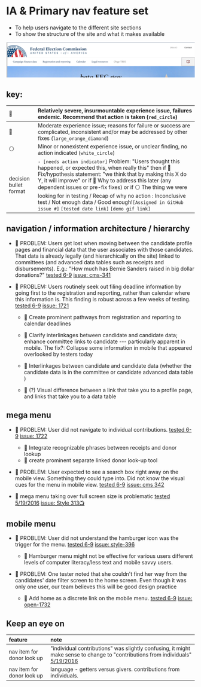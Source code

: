# IA & Primary nav feature set

- To help users navigate to the different site sections
- To show the structure of the site and what it makes available

![assets/nav.png](assets/nav.png)

## key:

:red_circle:           | Relatively severe, insurmountable experience issue, failures endemic. Recommend that action is taken (`red_circle`)
:--------------------- | :----------------------------------------------------------------------------------------------------------------------------------------------------------------------------------------------------------------------------------------------------------------------------------------------------------------------------------------------------------------------------------------------------------------------------------------------------------------------------------------------------------------------------
:large_orange_diamond: | Moderate experience issue; reasons for failure or success are complicated, inconsistent and/or may be addressed by other fixes (`large_orange_diamond`)
:white_circle:         | Minor or nonexistent experience issue, or unclear finding, no action indicated (`white_circle`)
decision bullet format | `- [needs action indicator]` Problem: "Users thought this happened, or expected this, when really this" then if :red_circle: Fix/hypothesis statement: "we think that by making this X do Y, it will improve" or if :large_orange_diamond: Why to address this later (any dependent issues or pre-fix fixes) or if :white_circle: The thing we were looking for in testing / Recap of why no action : Inconclusive test / Not enough data / Good enough!`[Assigned in GitHub issue #]` `[tested date link]` `[demo gif link]`

## navigation / information architecture / hierarchy

- :red_circle: PROBLEM: Users get lost when moving between the candidate profile pages and financial data that the user associates with those candidates. That data is already legally (and hierarchically on the site) linked to committees (and advanced data tables such as receipts and disbursements). E.g.: "How much has Bernie Sanders raised in big dollar donations?" [tested 6-9](https://github.com/18F/FEC/blob/master/test_scripts/2016-6-9.md) [issue: cms-341](https://github.com/18F/fec-cms/issues/341)
- :red_circle: PROBLEM: Users routinely seek out filing deadline information by going first to the registration and reporting, rather than calendar where this information is. This finding is robust across a few weeks of testing. [tested 6-9](https://github.com/18F/FEC/blob/master/test_scripts/2016-6-9.md) [issue: 1721](https://github.com/18F/openFEC/issues/1721)

  - :wrench: Create prominent pathways from registration and reporting to calendar deadlines

  - :wrench: Clarify interlinkages between candidate and candidate data; enhance committee links to candidate --- particularly apparent in mobile. The fix?: Collapse some information in mobile that appeared overlooked by testers today

  - :wrench: Interlinkages between candidate and candidate data (whether the candidate data is in the committee or candidate advanced data table )

  - :wrench: (?) Visual difference between a link that take you to a profile page, and links that take you to a data table

## mega menu

- :red_circle: PROBLEM: User did not navigate to individual contributions. [tested 6-9](https://github.com/18F/FEC/blob/master/test_scripts/2016-6-9.md) [issue: 1722](https://github.com/18F/openFEC/issues/1722)

  - :wrench: Integrate recognizable phrases between receipts and donor lookup
  - :wrench: create prominent separate linked donor look-up tool

- :large_orange_diamond: PROBLEM: User expected to see a search box right away on the mobile view. Something they could type into. Did not know the visual cues for the menu in mobile view. [tested 6-9](https://github.com/18F/FEC/blob/master/test_scripts/2016-6-9.md) [issue: cms 342](https://github.com/18F/fec-cms/issues/342)

- :large_orange_diamond: mega menu taking over full screen size is problematic [tested 5/19/2016](https://github.com/18F/FEC/blob/master/test_scripts/2016-5-19.md) [issue: Style 313](https://github.com/18F/fec-style/issues/313)[:tv:](assets/megamega.gif)

## mobile menu

- :large_orange_diamond: PROBLEM: User did not understand the hamburger icon was the trigger for the menu. [tested 6-9](https://github.com/18F/FEC/blob/master/test_scripts/2016-6-9.md) [issue: style-396](https://github.com/18F/fec-style/issues/396)

  - :wrench: Hamburger menu might not be effective for various users different levels of computer literacy/less text and mobile savvy users.

- :red_circle: PROBLEM: One tester noted that she couldn't find her way from the candidates' date filter screen to the home screen. Even though it was only one user, our team believes this will be good design practice

  - :wrench: Add home as a discrete link on the mobile menu. [tested 6-9](https://github.com/18F/FEC/blob/master/test_scripts/2016-6-9.md) [issue: open-1732](https://github.com/18F/openFEC/issues/1732)

## Keep an eye on

feature                    | note
:------------------------- | :-------------------------------------------------------------------------------------------------------------------------------------------------------------------------------------------------
nav item for donor look up | "individual contributions" was slightly confusing, it might make sense to change to "contributions from individuals" [5/19/2016](https://github.com/18F/FEC/blob/master/test_scripts/2016-5-19.md)
nav item for donor look up | language - getters versus givers. contributions from individuals.
